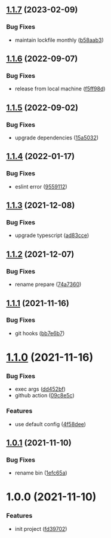 ## [1.1.7](https://github.com/akijoey/devkit/compare/v1.1.6...v1.1.7) (2023-02-09)


### Bug Fixes

* maintain lockfile monthly ([b58aab3](https://github.com/akijoey/devkit/commit/b58aab322f0d0b2846001ec8847d9b68d5e05ff0))

## [1.1.6](https://github.com/akijoey/devkit/compare/v1.1.5...v1.1.6) (2022-09-07)


### Bug Fixes

* release from local machine ([f5ff98d](https://github.com/akijoey/devkit/commit/f5ff98d8d10e1f4dd08df5eebecb4bc8eaf5a8f6))

## [1.1.5](https://github.com/akijoey/devkit/compare/v1.1.4...v1.1.5) (2022-09-02)


### Bug Fixes

* upgrade dependencies ([15a5032](https://github.com/akijoey/devkit/commit/15a5032203c074513c5a11e215798d1b664d87e3))

## [1.1.4](https://github.com/akijoey/devkit/compare/v1.1.3...v1.1.4) (2022-01-17)


### Bug Fixes

* eslint error ([9559112](https://github.com/akijoey/devkit/commit/9559112c831d0aa1499e3afd36f9872a0493b9ed))

## [1.1.3](https://github.com/akijoey/devkit/compare/v1.1.2...v1.1.3) (2021-12-08)


### Bug Fixes

* upgrade typescript ([ad83cce](https://github.com/akijoey/devkit/commit/ad83ccebb854e063768f1bef24b216b2ad4285fd))

## [1.1.2](https://github.com/akijoey/devkit/compare/v1.1.1...v1.1.2) (2021-12-07)


### Bug Fixes

* rename prepare ([74a7360](https://github.com/akijoey/devkit/commit/74a7360694cff46ab44e5d02548b387b365e8108))

## [1.1.1](https://github.com/akijoey/devkit/compare/v1.1.0...v1.1.1) (2021-11-16)


### Bug Fixes

* git hooks ([bb7e6b7](https://github.com/akijoey/devkit/commit/bb7e6b7631b42a3d2ba8ad5106986ce214e5a2f4))

# [1.1.0](https://github.com/akijoey/devkit/compare/v1.0.1...v1.1.0) (2021-11-16)


### Bug Fixes

* exec args ([dd452bf](https://github.com/akijoey/devkit/commit/dd452bfe5bcb8038dcf8dcd333664310cb59822b))
* github action ([09c8e5c](https://github.com/akijoey/devkit/commit/09c8e5c6011aaf4e619eff55f98cc67b13b8a08d))


### Features

* use default config ([4f58dee](https://github.com/akijoey/devkit/commit/4f58deec2c45684f74beef0002f819f1b86f85a5))

## [1.0.1](https://github.com/akijoey/devkit/compare/v1.0.0...v1.0.1) (2021-11-10)


### Bug Fixes

* rename bin ([1efc65a](https://github.com/akijoey/devkit/commit/1efc65a85246bd6db8d7bc39f14e2897531a8704))

# 1.0.0 (2021-11-10)


### Features

* init project ([fd39702](https://github.com/akijoey/devkit/commit/fd39702026c8aa7eaa7869e92f39c2559ab79cd9))
